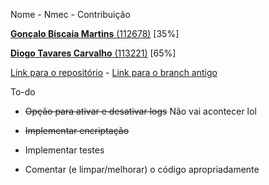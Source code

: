 Nome - Nmec - Contribuição

<a href="mailto:goncalobmartins@ua.pt"><strong>Gonçalo Biscaia Martins</strong> (112678)</a> [35%]

<a href="mailto:diogo.tav.carvalho@ua.pt"><strong>Diogo Tavares Carvalho</strong> (113221)</a> [65%]

[Link para o repositório](https://github.com/detiuaveiro/trabalho-de-aprofundamento-labi2023-ap-g15) - [Link para o branch antigo](https://github.com/detiuaveiro/trabalho-de-aprofundamento-labi2023-ap-g15/tree/archive)

To-do

- ~~Opção para ativar e desativar logs~~ Não vai acontecer lol

- ~~Implementar encriptação~~

- Implementar testes

- Comentar (e limpar/melhorar) o código apropriadamente